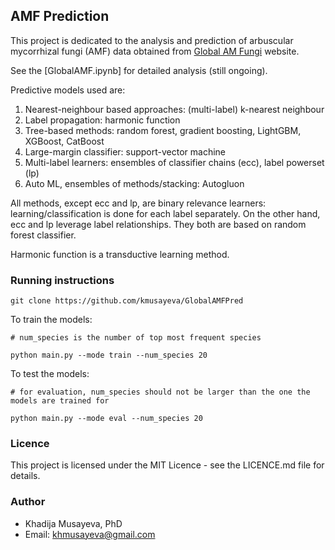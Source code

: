 ## AMF Prediction

This project is dedicated to the analysis and prediction of arbuscular mycorrhizal fungi (AMF) data obtained from [Global AM Fungi](https://globalamfungi.com/) website. 

See the [GlobalAMF.ipynb] for detailed analysis (still ongoing). 

Predictive models used are:

1. Nearest-neighbour based approaches: (multi-label) k-nearest neighbour
2. Label propagation: harmonic function
3. Tree-based methods: random forest, gradient boosting, LightGBM, XGBoost, CatBoost
4. Large-margin classifier: support-vector machine
5. Multi-label learners: ensembles of classifier chains (ecc), label powerset (lp)
6. Auto ML, ensembles of methods/stacking: Autogluon

All methods, except ecc and lp, are binary relevance learners: learning/classification is done for each label separately.
On the other hand, ecc and lp leverage label relationships. They both are based on random forest classifier.

Harmonic function is a transductive learning method.


### Running instructions
```
git clone https://github.com/kmusayeva/GlobalAMFPred
```

To train the models:

```
# num_species is the number of top most frequent species

python main.py --mode train --num_species 20
```

To test the models:
```
# for evaluation, num_species should not be larger than the one the models are trained for

python main.py --mode eval --num_species 20
```


### Licence
This project is licensed under the MIT Licence - see the LICENCE.md file for details.


### Author
* Khadija Musayeva, PhD 
* Email: [khmusayeva@gmail.com](khmusayeva@gmail.com)


